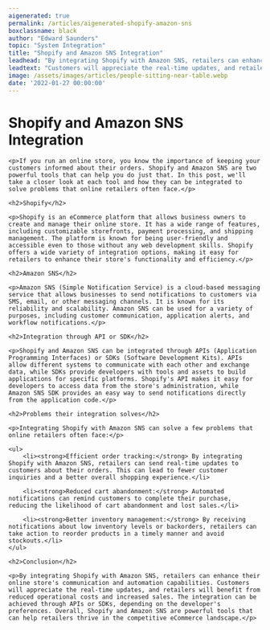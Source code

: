 ```yaml
---
aigenerated: true
permalink: /articles/aigenerated-shopify-amazon-sns
boxclassname: black
author: "Edward Saunders"
topic: "System Integration"
title: "Shopify and Amazon SNS Integration"
leadhead: "By integrating Shopify with Amazon SNS, retailers can enhance their online store's communication and automation capabilities"
leadtext: "Customers will appreciate the real-time updates, and retailers will benefit from reduced operational costs and increased sales. The integration can be achieved through APIs or SDKs, depending on the developer's preferences. Overall, Shopify and Amazon SNS are powerful tools that can help retailers thrive in the competitive eCommerce landscape."
image: /assets/images/articles/people-sitting-near-table.webp
date: '2022-01-27 00:00:00'
---
```

<div class="arttext">
	<h1>Shopify and Amazon SNS Integration</h1>

	<p>If you run an online store, you know the importance of keeping your customers informed about their orders. Shopify and Amazon SNS are two powerful tools that can help you do just that. In this post, we'll take a closer look at each tool and how they can be integrated to solve problems that online retailers often face.</p>

	<h2>Shopify</h2>

	<p>Shopify is an eCommerce platform that allows business owners to create and manage their online store. It has a wide range of features, including customizable storefronts, payment processing, and shipping management. The platform is known for being user-friendly and accessible even to those without any web development skills. Shopify offers a wide variety of integration options, making it easy for retailers to enhance their store's functionality and efficiency.</p>

	<h2>Amazon SNS</h2>

	<p>Amazon SNS (Simple Notification Service) is a cloud-based messaging service that allows businesses to send notifications to customers via SMS, email, or other messaging channels. It is known for its reliability and scalability. Amazon SNS can be used for a variety of purposes, including customer communication, application alerts, and workflow notifications.</p>

	<h2>Integration through API or SDK</h2>

	<p>Shopify and Amazon SNS can be integrated through APIs (Application Programming Interfaces) or SDKs (Software Development Kits). APIs allow different systems to communicate with each other and exchange data, while SDKs provide developers with tools and assets to build applications for specific platforms. Shopify's API makes it easy for developers to access data from the store's administration, while Amazon SNS SDK provides an easy way to send notifications directly from the application code.</p>

	<h2>Problems their integration solves</h2>

	<p>Integrating Shopify with Amazon SNS can solve a few problems that online retailers often face:</p>

	<ul>
		<li><strong>Efficient order tracking:</strong> By integrating Shopify with Amazon SNS, retailers can send real-time updates to customers about their orders. This can lead to fewer customer inquiries and a better overall shopping experience.</li>

		<li><strong>Reduced cart abandonment:</strong> Automated notifications can remind customers to complete their purchase, reducing the likelihood of cart abandonment and lost sales.</li>

		<li><strong>Better inventory management:</strong> By receiving notifications about low inventory levels or backorders, retailers can take action to reorder products in a timely manner and avoid stockouts.</li>
	</ul>

	<h2>Conclusion</h2>

	<p>By integrating Shopify with Amazon SNS, retailers can enhance their online store's communication and automation capabilities. Customers will appreciate the real-time updates, and retailers will benefit from reduced operational costs and increased sales. The integration can be achieved through APIs or SDKs, depending on the developer's preferences. Overall, Shopify and Amazon SNS are powerful tools that can help retailers thrive in the competitive eCommerce landscape.</p>

</div>